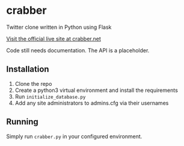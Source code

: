 # crabber
Twitter clone written in Python using Flask

[Visit the official live site at crabber.net](https://crabber.net/)

Code still needs documentation. The API is a placeholder.

## Installation
1. Clone the repo
2. Create a python3 virtual environment and install the requirements
3. Run `initialize_database.py`
4. Add any site administrators to admins.cfg via their usernames

## Running
Simply run `crabber.py` in your configured environment.
